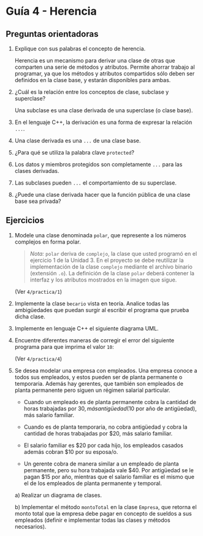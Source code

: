 # Guía 4 - Herencia

## Preguntas orientadoras

1. Explique con sus palabras el concepto de herencia.

    Herencia es un mecanismo para derivar una clase de otras que comparten una 
    serie de métodos y atributos. Permite ahorrar trabajo al programar, ya que 
    los métodos y atributos compartidos sólo deben ser definidos en la clase
    base, y estarán disponibles para ambas.

2. ¿Cuál es la relación entre los conceptos de clase, subclase y superclase?

    Una subclase es una clase derivada de una superclase (o clase base).

3. En el lenguaje C++, la derivación es una forma de expresar la relación `...`.

4. Una clase derivada es una `...` de una clase base.

5. ¿Para qué se utiliza la palabra clave `protected`?

6. Los datos y miembros protegidos son completamente `...` para las clases 
derivadas.

7. Las subclases pueden `...` el comportamiento de su superclase.

8. ¿Puede una clase derivada hacer que la función pública de una clase base sea
privada?

## Ejercicios

1. Modele una clase denominada `polar`, que represente a los números complejos
en forma polar.

    > *Nota:* `polar` deriva de `complejo`, la clase que usted programó en el
    ejercicio 1 de la Unidad 3. En el proyecto se debe reutilizar la
    implementación de la clase `complejo` mediante el archivo binario
    (extensión `.o`). La definición de la clase `polar` deberá contener la
    interfaz y los atributos mostrados en la imagen que sigue.

    (Ver `4/practica/1`)

2. Implemente la clase `becario` vista en teoría. Analice todas las ambigüedades
que puedan surgir al escribir el programa que prueba dicha clase.

3. Implemente en lenguaje C++ el siguiente diagrama UML.

4. Encuentre diferentes maneras de corregir el error del siguiente programa para
que imprima el valor `10`:

    (Ver `4/practica/4`)

5. Se desea modelar una empresa con empleados. Una empresa conoce a todos sus
empleados, y estos pueden ser de planta permanente o temporaria. Además hay
gerentes, que también son empleados de planta permanente pero siguen un régimen
salarial particular.

    - Cuando un empleado es de planta permanente cobra la cantidad de horas
    trabajadas por $30, más antigüedad ($10 por año de antigüedad), más salario
    familiar.

    - Cuando es de planta temporaria, no cobra antigüedad y cobra la cantidad de
    horas trabajadas por $20, más salario familiar.

    - El salario familiar es $20 por cada hijo, los empleados casados además
    cobran $10 por su esposa/o.

    - Un gerente cobra de manera similar a un empleado de planta permanente,
    pero su hora trabajada vale $40. Por antigüedad se le pagan $15 por año,
    mientras que el salario familiar es el mismo que el de los empleados de
    planta permanente y temporal.

    a) Realizar un diagrama de clases.

    b) Implementar el método `montoTotal` en la clase `Empresa`, que retorna el
    monto total que la empresa debe pagar en concepto de sueldos a sus empleados
    (definir e implementar todas las clases y métodos necesarios).
